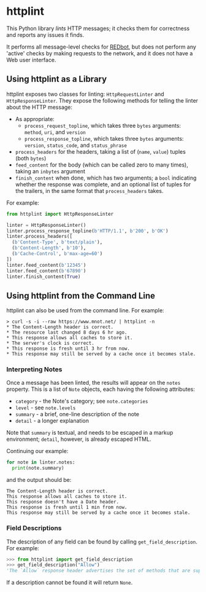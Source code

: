 
# httplint

This Python library _lints_ HTTP messages; it checks them for correctness and reports any issues it finds.

It performs all message-level checks for [REDbot](https://redbot.org/), but does not perform any 'active' checks by making requests to the network, and it does not have a Web user interface.


## Using httplint as a Library

httplint exposes two classes for linting: `HttpRequestLinter` and `HttpResponseLinter`. They expose the following methods for telling the linter about the HTTP message:

* As appropriate:
  * `process_request_topline`, which takes three `bytes` arguments: `method`, `uri`, and `version`
  * `process_response_topline`, which takes three `bytes` arguments: `version`, `status_code`, and `status_phrase`
* `process_headers` for the headers, taking a list of (`name`, `value`) tuples (both `bytes`)
* `feed_content` for the body (which can be called zero to many times), taking an `inbytes` argument
* `finish_content` when done, which has two arguments; a `bool` indicating whether the response was complete, and an optional list of tuples for the trailers, in the same format that `process_headers` takes.

For example:

~~~ python
from httplint import HttpResponseLinter

linter = HttpResponseLinter()
linter.process_response_topline(b'HTTP/1.1', b'200', b'OK')
linter.process_headers([
  (b'Content-Type', b'text/plain'),
  (b'Content-Length', b'10'),
  (b'Cache-Control', b'max-age=60')
])
linter.feed_content(b'12345')
linter.feed_content(b'67890')
linter.finish_content(True)
~~~

## Using httplint from the Command Line

httplint can also be used from the command line. For example:

~~~
> curl -s -i --raw https://www.mnot.net/ | httplint -n
* The Content-Length header is correct.
* The resource last changed 8 days 6 hr ago.
* This response allows all caches to store it.
* The server's clock is correct.
* This response is fresh until 3 hr from now.
* This response may still be served by a cache once it becomes stale.
~~~


### Interpreting Notes

Once a message has been linted, the results will appear on the `notes` property. This is a list of `Note` objects, each having the following attributes:

* `category` - the Note's category; see `note.categories`
* `level` - see `note.levels`
* `summary` - a brief, one-line description of the note
* `detail` - a longer explanation

Note that `summary` is textual, and needs to be escaped in a markup environment; `detail`, however, is already escaped HTML.

Continuing our example:

~~~ python
for note in linter.notes:
  print(note.summary)
~~~

and the output should be:

~~~
The Content-Length header is correct.
This response allows all caches to store it.
This response doesn't have a Date header.
This response is fresh until 1 min from now.
This response may still be served by a cache once it becomes stale.
~~~

### Field Descriptions

The description of any field can be found by calling `get_field_description`. For example:

~~~ python
>>> from httplint import get_field_description
>>> get_field_description("Allow")
'The `Allow` response header advertises the set of methods that are supported by the resource.'
~~~

If a description cannot be found it will return `None`.
